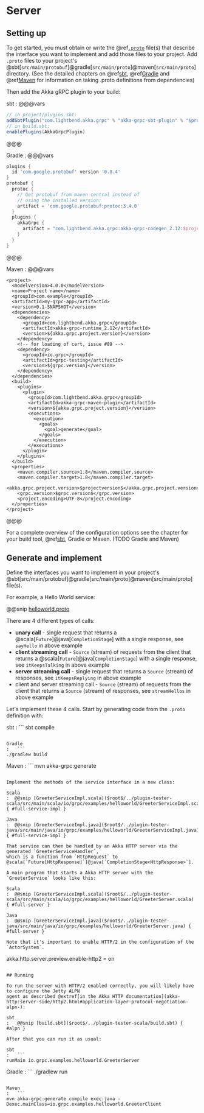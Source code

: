# Server

## Setting up

To get started, you must obtain or write the @ref[`.proto`](proto.md) file(s) that describe the interface you want to implement and add those files
to your project. Add `.proto` files to your project's @sbt[`src/main/protobuf`]@gradle[`src/main/proto`]@maven[`src/main/proto`] directory.
(See the detailed chapters on @ref[sbt](sbt.md), @ref[Gradle](gradle.md) and @ref[Maven](maven.md) for information on taking .proto definitions from dependencies)

Then add the Akka gRPC plugin to your build:

sbt
:   @@@vars
```scala
// in project/plugins.sbt:
addSbtPlugin("com.lightbend.akka.grpc" % "akka-grpc-sbt-plugin" % "$projectversion$")
// in build.sbt:
enablePlugins(AkkaGrpcPlugin)
```
@@@

Gradle
:   @@@vars
```gradle
plugins {
  id 'com.google.protobuf' version '0.8.4'
}
protobuf {
  protoc {
    // Get protobuf from maven central instead of
    // using the installed version:
    artifact = 'com.google.protobuf:protoc:3.4.0'
  }
  plugins {
    akkaGrpc {
      artifact = "com.lightbend.akka.grpc:akka-grpc-codegen_2.12:$projectversion$:-assembly@jar"
    }
  }
}
```
@@@

Maven
:   @@@vars
```
<project>
  <modelVersion>4.0.0</modelVersion>
  <name>Project name</name>
  <groupId>com.example</groupId>
  <artifactId>my-grpc-app</artifactId>
  <version>0.1-SNAPSHOT</version>
  <dependencies>
    <dependency>
      <groupId>com.lightbend.akka.grpc</groupId>
      <artifactId>akka-grpc-runtime_2.12</artifactId>
      <version>${akka.grpc.project.version}</version>
    </dependency>
    <!-- for loading of cert, issue #89 -->
    <dependency>
      <groupId>io.grpc</groupId>
      <artifactId>grpc-testing</artifactId>
      <version>${grpc.version}</version>
    </dependency>
  </dependencies>
  <build>
    <plugins>
      <plugin>
        <groupId>com.lightbend.akka.grpc</groupId>
        <artifactId>akka-grpc-maven-plugin</artifactId>
        <version>${akka.grpc.project.version}</version>
        <executions>
          <execution>
            <goals>
              <goal>generate</goal>
            </goals>
          </execution>
        </executions>
      </plugin>
    </plugins>
  </build>
  <properties>
    <maven.compiler.source>1.8</maven.compiler.source>
    <maven.compiler.target>1.8</maven.compiler.target>
    <akka.grpc.project.version>$projectversion$</akka.grpc.project.version>
    <grpc.version>$grpc.version$</grpc.version>
    <project.encoding>UTF-8</project.encoding>
  </properties>
</project>
```
@@@

For a complete overview of the configuration options see the chapter for your build tool, @ref[sbt](sbt.md), Gradle or Maven. (TODO Gradle and Maven)

## Generate and implement

Define the interfaces you want to implement in your project's
@sbt[src/main/protobuf]@gradle[src/main/proto]@maven[src/main/proto] file(s).

For example, a Hello World service:

@@snip [helloworld.proto]($root$/../plugin-tester-scala/src/main/protobuf/helloworld.proto)

There are 4 different types of calls:

* **unary call** - single request that returns a @scala[`Future`]@java[`CompletionStage`] with a single response,
  see `sayHello` in above example
* **client streaming call** - `Source` (stream) of requests from the client that returns a
  @scala[`Future`]@java[`CompletionStage`] with a single response,
  see `itKeepsTalking` in above example
* **server streaming call** - single request that returns a `Source` (stream) of responses,
  see `itKeepsReplying` in above example
* client and server streaming call - `Source` (stream) of requests from the client that returns a
  `Source` (stream) of responses,
  see `streamHellos` in above example

Let's implement these 4 calls. Start by generating code from the `.proto` definition with:

sbt
:   ```
sbt compile
```

Gradle
:   ```
./gradlew build
```

Maven
:   ```
mvn akka-grpc:generate
```

Implement the methods of the service interface in a new class:

Scala
:  @@snip [GreeterServiceImpl.scala]($root$/../plugin-tester-scala/src/main/scala/io/grpc/examples/helloworld/GreeterServiceImpl.scala) { #full-service-impl }

Java
:  @@snip [GreeterServiceImpl.java]($root$/../plugin-tester-java/src/main/java/io/grpc/examples/helloworld/GreeterServiceImpl.java) { #full-service-impl }

That service can then be handled by an Akka HTTP server via the generated `GreeterServiceHandler`,
which is a function from `HttpRequest` to @scala[`Future[HttpResponse]`]@java[`CompletionStage<HttpResponse>`].

A main program that starts a Akka HTTP server with the `GreeterService` looks like this:

Scala
:  @@snip [GreeterServiceImpl.scala]($root$/../plugin-tester-scala/src/main/scala/io/grpc/examples/helloworld/GreeterServer.scala) { #full-server }

Java
:  @@snip [GreeterServiceImpl.java]($root$/../plugin-tester-java/src/main/java/io/grpc/examples/helloworld/GreeterServer.java) { #full-server }

Note that it's important to enable HTTP/2 in the configuration of the `ActorSystem`.

```
akka.http.server.preview.enable-http2 = on
```

## Running

To run the server with HTTP/2 enabled correctly, you will likely have to configure the Jetty ALPN
agent as described @extref[in the Akka HTTP documentation](akka-http:server-side/http2.html#application-layer-protocol-negotiation-alpn-):

sbt
:   @@snip [build.sbt]($root$/../plugin-tester-scala/build.sbt) { #alpn }

After that you can run it as usual:

sbt
:   ```
runMain io.grpc.examples.helloworld.GreeterServer
```

Gradle
:   ```
./gradlew run
```

Maven
:   ```
mvn akka-grpc:generate compile exec:java -Dexec.mainClass=io.grpc.examples.helloworld.GreeterClient
```
